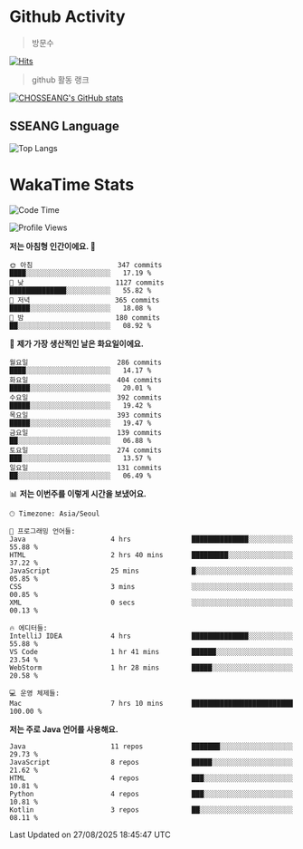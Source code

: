 <!--
**CHOSSEANG/CHOSSEANG** is a ✨ _special_ ✨ repository because its `README.md` (this file) appears on your GitHub profile.

Here are some ideas to get you started:

- 🔭 I’m currently working on ...
- 🌱 I’m currently learning ...
- 👯 I’m looking to collaborate on ...
- 🤔 I’m looking for help with ...
- 💬 Ask me about ...
- 📫 How to reach me: ...
- 😄 Pronouns: ...
- ⚡ Fun fact: ...
-->

# Github Activity
> 방문수

[![Hits](https://hits.seeyoufarm.com/api/count/incr/badge.svg?url=https%3A%2F%2Fgithub.com%2FCHOSSEANG&count_bg=%238AED3E&title_bg=%23495358&icon=electron.svg&icon_color=%23E7E7E7&title=CHOSSEANG&edge_flat=false)](https://hits.seeyoufarm.com)
> github 활동 랭크

[![CHOSSEANG's GitHub stats](https://github-readme-stats.vercel.app/api?username=CHOSSEANG)](https://github.com/CHOSSEANG/github-readme-stats)

## SSEANG Language
![Top Langs](https://github-readme-stats.vercel.app/api/top-langs/?username=CHOSSEANG&layout=compact)

# WakaTime Stats

<!--START_SECTION:waka-->
![Code Time](http://img.shields.io/badge/Code%20Time-811%20hrs%209%20mins-blue)

![Profile Views](http://img.shields.io/badge/Profile%20Views-0-blue)

**저는 아침형 인간이에요. 🐤** 

```text
🌞 아침                     347 commits         ████░░░░░░░░░░░░░░░░░░░░░   17.19 % 
🌆 낮　                     1127 commits        ██████████████░░░░░░░░░░░   55.82 % 
🌃 저녁                     365 commits         █████░░░░░░░░░░░░░░░░░░░░   18.08 % 
🌙 밤　                     180 commits         ██░░░░░░░░░░░░░░░░░░░░░░░   08.92 % 
```
📅 **제가 가장 생산적인 날은 화요일이에요.** 

```text
월요일                      286 commits         ████░░░░░░░░░░░░░░░░░░░░░   14.17 % 
화요일                      404 commits         █████░░░░░░░░░░░░░░░░░░░░   20.01 % 
수요일                      392 commits         █████░░░░░░░░░░░░░░░░░░░░   19.42 % 
목요일                      393 commits         █████░░░░░░░░░░░░░░░░░░░░   19.47 % 
금요일                      139 commits         ██░░░░░░░░░░░░░░░░░░░░░░░   06.88 % 
토요일                      274 commits         ███░░░░░░░░░░░░░░░░░░░░░░   13.57 % 
일요일                      131 commits         ██░░░░░░░░░░░░░░░░░░░░░░░   06.49 % 
```


📊 **저는 이번주를 이렇게 시간을 보냈어요.** 

```text
🕑︎ Timezone: Asia/Seoul

💬 프로그래밍 언어들: 
Java                     4 hrs               ██████████████░░░░░░░░░░░   55.88 % 
HTML                     2 hrs 40 mins       █████████░░░░░░░░░░░░░░░░   37.22 % 
JavaScript               25 mins             █░░░░░░░░░░░░░░░░░░░░░░░░   05.85 % 
CSS                      3 mins              ░░░░░░░░░░░░░░░░░░░░░░░░░   00.85 % 
XML                      0 secs              ░░░░░░░░░░░░░░░░░░░░░░░░░   00.13 % 

🔥 에디터들: 
IntelliJ IDEA            4 hrs               ██████████████░░░░░░░░░░░   55.88 % 
VS Code                  1 hr 41 mins        ██████░░░░░░░░░░░░░░░░░░░   23.54 % 
WebStorm                 1 hr 28 mins        █████░░░░░░░░░░░░░░░░░░░░   20.58 % 

💻 운영 체제들: 
Mac                      7 hrs 10 mins       █████████████████████████   100.00 % 
```

**저는 주로 Java 언어를 사용해요.** 

```text
Java                     11 repos            ███████░░░░░░░░░░░░░░░░░░   29.73 % 
JavaScript               8 repos             █████░░░░░░░░░░░░░░░░░░░░   21.62 % 
HTML                     4 repos             ███░░░░░░░░░░░░░░░░░░░░░░   10.81 % 
Python                   4 repos             ███░░░░░░░░░░░░░░░░░░░░░░   10.81 % 
Kotlin                   3 repos             ██░░░░░░░░░░░░░░░░░░░░░░░   08.11 % 
```




 Last Updated on 27/08/2025 18:45:47 UTC
<!--END_SECTION:waka-->

